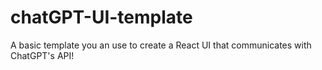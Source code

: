 # chatGPT-UI-template
A basic template you an use to create a React UI that communicates with ChatGPT's API!
